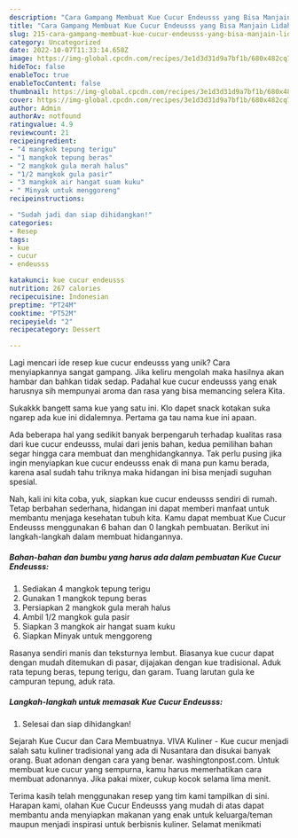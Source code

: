 ```yaml
---
description: "Cara Gampang Membuat Kue Cucur Endeusss yang Bisa Manjain Lidah"
title: "Cara Gampang Membuat Kue Cucur Endeusss yang Bisa Manjain Lidah"
slug: 215-cara-gampang-membuat-kue-cucur-endeusss-yang-bisa-manjain-lidah
category: Uncategorized
date: 2022-10-07T11:33:14.658Z
image: https://img-global.cpcdn.com/recipes/3e1d3d31d9a7bf1b/680x482cq70/kue-cucur-endeusss-foto-resep-utama.jpg
hideToc: false
enableToc: true
enableTocContent: false
thumbnail: https://img-global.cpcdn.com/recipes/3e1d3d31d9a7bf1b/680x482cq70/kue-cucur-endeusss-foto-resep-utama.jpg
cover: https://img-global.cpcdn.com/recipes/3e1d3d31d9a7bf1b/680x482cq70/kue-cucur-endeusss-foto-resep-utama.jpg
author: Admin
authorAv: notfound
ratingvalue: 4.9
reviewcount: 21
recipeingredient:
- "4 mangkok tepung terigu"
- "1 mangkok tepung beras"
- "2 mangkok gula merah halus"
- "1/2 mangkok gula pasir"
- "3 mangkok air hangat suam kuku"
- " Minyak untuk menggoreng"
recipeinstructions:

- "Sudah jadi dan siap dihidangkan!"
categories:
- Resep
tags:
- kue
- cucur
- endeusss

katakunci: kue cucur endeusss 
nutrition: 267 calories
recipecuisine: Indonesian
preptime: "PT24M"
cooktime: "PT52M"
recipeyield: "2"
recipecategory: Dessert

---
```





Lagi mencari ide resep kue cucur endeusss yang unik? Cara menyiapkannya sangat gampang. Jika keliru mengolah maka hasilnya akan hambar dan bahkan tidak sedap. Padahal kue cucur endeusss yang enak harusnya sih mempunyai aroma dan rasa yang bisa memancing selera Kita.





Sukakkk bangett sama kue yang satu ini. Klo dapet snack kotakan suka ngarep ada kue ini didalemnya. Pertama ga tau nama kue ini apaan.

Ada beberapa hal yang sedikit banyak berpengaruh terhadap kualitas rasa dari kue cucur endeusss, mulai dari jenis bahan, kedua pemilihan bahan segar hingga cara membuat dan menghidangkannya. Tak perlu pusing jika ingin menyiapkan kue cucur endeusss enak di mana pun kamu berada, karena asal sudah tahu triknya maka hidangan ini bisa menjadi suguhan spesial.






Nah, kali ini kita coba, yuk, siapkan kue cucur endeusss sendiri di rumah. Tetap berbahan sederhana, hidangan ini dapat memberi manfaat untuk membantu menjaga kesehatan tubuh kita. Kamu dapat membuat Kue Cucur Endeusss menggunakan 6 bahan dan 0 langkah pembuatan. Berikut ini langkah-langkah dalam membuat hidangannya.

<!--inarticleads1-->

##### Bahan-bahan dan bumbu yang harus ada dalam pembuatan Kue Cucur Endeusss:

1. Sediakan 4 mangkok tepung terigu
1. Gunakan 1 mangkok tepung beras
1. Persiapkan 2 mangkok gula merah halus
1. Ambil 1/2 mangkok gula pasir
1. Siapkan 3 mangkok air hangat suam kuku
1. Siapkan  Minyak untuk menggoreng


Rasanya sendiri manis dan teksturnya lembut. Biasanya kue cucur dapat dengan mudah ditemukan di pasar, dijajakan dengan kue tradisional. Aduk rata tepung beras, tepung terigu, dan garam. Tuang larutan gula ke campuran tepung, aduk rata. 

<!--inarticleads2-->

##### Langkah-langkah untuk memasak Kue Cucur Endeusss:


1. Selesai dan siap dihidangkan!

Sejarah Kue Cucur dan Cara Membuatnya. VIVA Kuliner - Kue cucur menjadi salah satu kuliner tradisional yang ada di Nusantara dan disukai banyak orang. Buat adonan dengan cara yang benar. washingtonpost.com. Untuk membuat kue cucur yang sempurna, kamu harus memerhatikan cara membuat adonannya. Jika pakai mixer, cukup kocok selama lima menit. 

Terima kasih telah menggunakan resep yang tim kami tampilkan di sini. Harapan kami, olahan Kue Cucur Endeusss yang mudah di atas dapat membantu anda menyiapkan makanan yang enak untuk keluarga/teman maupun menjadi inspirasi untuk berbisnis kuliner. Selamat menikmati
